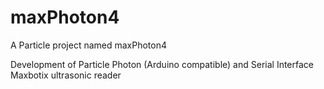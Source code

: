 # maxPhoton4

A Particle project named maxPhoton4

Development of Particle Photon (Arduino compatible) and Serial Interface Maxbotix ultrasonic reader